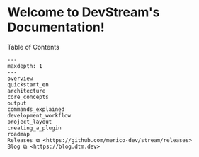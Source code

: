 # Welcome to DevStream's Documentation!

Table of Contents

```{toctree}
---
maxdepth: 1
---
overview
quickstart_en
architecture
core_concepts
output
commands_explained
development_workflow
project_layout
creating_a_plugin
roadmap
Releases ⧉ <https://github.com/merico-dev/stream/releases>
Blog ⧉ <https://blog.dtm.dev>
```
